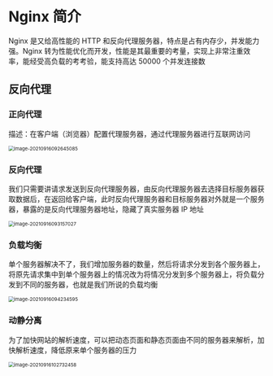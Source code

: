 # Nginx 简介

Nginx 是又给高性能的 HTTP 和反向代理服务器，特点是占有内存少，并发能力强。Nginx 转为性能优化而开发，性能是其最重要的考量，实现上非常注重效率，能经受高负载的考考验，能支持高达 50000 个并发连接数



## 反向代理



### 正向代理



描述：在客户端（浏览器）配置代理服务器，通过代理服务器进行互联网访问



<img src="C:\Users\李祥鸿\AppData\Roaming\Typora\typora-user-images\image-20210916092645085.png" alt="image-20210916092645085" style="zoom:67%;" />



### 反向代理

我们只需要讲请求发送到反向代理服务器，由反向代理服务器去选择目标服务器获取数据后，在返回给客户端，此时反向代理服务器和目标服务器对外就是一个服务器，暴露的是反向代理服务器地址，隐藏了真实服务器 IP 地址

<img src="C:\Users\李祥鸿\AppData\Roaming\Typora\typora-user-images\image-20210916093157027.png" alt="image-20210916093157027" style="zoom:67%;" />



### 负载均衡

单个服务器解决不了，我们增加服务器的数量，然后将请求分发到各个服务器上，将原先请求集中到单个服务器上的情况改为将情况分发到多个服务器上，将负载分发到不同的服务器，也就是我们所说的负载均衡

<img src="C:\Users\李祥鸿\AppData\Roaming\Typora\typora-user-images\image-20210916094234595.png" alt="image-20210916094234595" style="zoom:67%;" />

### 动静分离

为了加快网站的解析速度，可以把动态页面和静态页面由不同的服务器来解析，加快解析速度，降低原来单个服务器的压力

<img src="C:\Users\李祥鸿\AppData\Roaming\Typora\typora-user-images\image-20210916102732458.png" alt="image-20210916102732458" style="zoom:67%;" />























